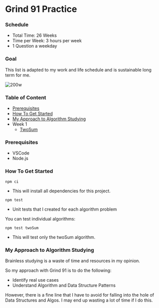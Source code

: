 # Grind 91 Practice

### Schedule
- Total Time: 26 Weeks
- Time per Week: 3 hours per week
- 1 Question a weekday

### Goal

This list is adapted to my work and life schedule and is sustainable long term for me.

![200w](https://github.com/chitangchin/Grind75Practice/assets/96362668/57aa35fe-3c74-4fa1-9d3a-d45e3abb0572)

### Table of Content
- [Prerequisites](#prerequisites)
- [How To Get Started](#how-to-get-started)
- [My Approach to Algorithm Studying](#my-approach-to-algorithm-studying)
- Week 1
  - [TwoSum](https://github.com/chitangchin/Grind75Practice/blob/main/week%201/twoSum.js)

### Prerequisites
- VSCode
- Node.js

### How To Get Started
```
npm ci
```
- This will install all dependencies for this project.

```
npm test
```
- Unit tests that I created for each algorithm problem

You can test individual algorithms:
```
npm test twoSum
```
- This will test only the twoSum algorithm.

### My Approach to Algorithm Studying

Brainless studying is a waste of time and resources in my opinion.

So my approach with Grind 91 is to do the following:
- Identify real use cases
- Understand Algorithm and Data Structure Patterns

However, there is a fine line that I have to avoid for falling into the hole of Data Structures and Algos. I may end up wasting a lot of time if I do this.

